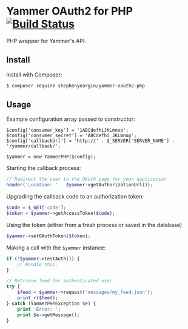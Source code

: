 # Yammer OAuth2 for PHP [![Build Status](https://travis-ci.org/stephenyeargin/yammer-oauth2-php.svg)](https://travis-ci.org/stephenyeargin/yammer-oauth2-php)

PHP wrapper for Yammer's API.

## Install

Install with Composer:

```bash
$ composer require stephenyeargin/yammer-oauth2-php
```

## Usage

Example configuration array passed to constructor:

```
$config['consumer_key'] = '1ABCdefhiJKLmnop';
$config['consumer_secret'] = 'ABCdefhi_JKLmnop';
$config['callbackUrl'] = 'http://' . $_SERVER['SERVER_NAME'] . '/yammer/callback/';

$yammer = new YammerPHP($config);
```

Starting the callback process:

```php
// Redirect the user to the OAuth page for your application
header('Location: ' . $yammer->getAuthorizationUrl());
```

Upgrading the callback code to an authorization token:

```php
$code = $_GET['code'];
$token = $yammer->getAccessToken($code);
```

Using the token (either from a fresh process or saved in the database)

```php
$yammer->setOAuthToken($token);
```

Making a call with the `$yammer` instance:

```php
if (!$yammer->testAuth()) {
    // Handle this.
}

// Retrieve feed for authenticated user
try {
    $feed = $yammer->request('messages/my_feed.json');
    print_r($feed);
} catch (YammerPHPException $e) {
    print 'Error: ';
    print $e->getMessage();
}
```
